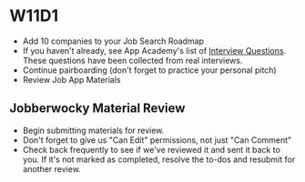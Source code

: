 # W11D1
* Add 10 companies to your Job Search Roadmap
* If you haven't already, see App Academy's list of [Interview Questions][interview-questions].  These questions have been collected from real interviews.
* Continue pairboarding (don't forget to practice your personal pitch)
* Review Job App Materials

## Jobberwocky Material Review
* Begin submitting materials for review.
* Don't forget to give us "Can Edit" permissions, not just "Can Comment"
* Check back frequently to see if we've reviewed it and sent it back to you. If it's not marked as completed, resolve the to-dos and resubmit for another review.


[interview-questions]: https://docs.google.com/a/appacademy.io/spreadsheet/ccc?key=0AnnoREts_wUydHN3UGZfbDZIME1VTEY3Y3pUNWpZZGc#gid=0
